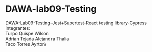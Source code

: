 # DAWA-lab09-Testing
DAWA-Lab09-Testing-Jest+Supertest-React testing library-Cypress\
Integrantes:\
Turpo Quispe Wilson\
Adrian Tejada Alejandra Thalia\
Taco Torres Ayrton\
